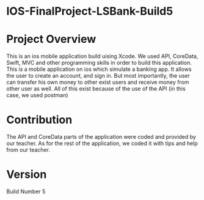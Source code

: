# IOS-FinalProject-LSBank-Build5
# Project Overview
This is an ios mobile application build uising Xcode. We used API, CoreData, Swift, MVC and other programming skills in order to build this application. 
This is a mobile application on ios which simulate a banking app. It allows the user to create an account, and sign in. But most importantly, the user can transfer 
his own money to other exist users and receive money from other user as well. All of this exist because of the use of the API (in this case, we used postman) 

# Contribution
The API and CoreData parts of the application were coded and provided by our teacher.
As for the rest of the application, we coded it with tips and help from our teacher.

# Version 
Build Number 5
